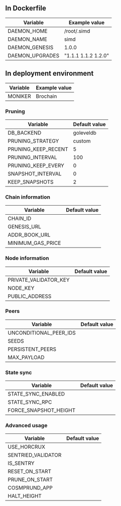 ## In Dockerfile

| Variable        | Example value       |
| --------------- | ------------------- |
| DAEMON_HOME     | /root/.simd         |
| DAEMON_NAME     | simd                |
| DAEMON_GENESIS  | 1.0.0               |
| DAEMON_UPGRADES | "1.1.1 1.1.2 1.2.0" |

## In deployment environment

| Variable | Example value |
| -------- | ------------- |
| MONIKER  | Brochain      |

### Pruning

| Variable            | Default value |
| ------------------- | ------------- |
| DB_BACKEND          | goleveldb     |
| PRUNING_STRATEGY    | custom        |
| PRUNING_KEEP_RECENT | 5             |
| PRUNING_INTERVAL    | 100           |
| PRUNING_KEEP_EVERY  | 0             |
| SNAPSHOT_INTERVAL   | 0             |
| KEEP_SNAPSHOTS      | 2             |

### Chain information

| Variable          | Default value |
| ----------------- | ------------- |
| CHAIN_ID          |               |
| GENESIS_URL       |               |
| ADDR_BOOK_URL     |               |
| MINIMUM_GAS_PRICE |               |

### Node information

| Variable              | Default value |
| --------------------- | ------------- |
| PRIVATE_VALIDATOR_KEY |               |
| NODE_KEY              |               |
| PUBLIC_ADDRESS        |               |

### Peers

| Variable               | Default value |
| ---------------------- | ------------- |
| UNCONDITIONAL_PEER_IDS |               |
| SEEDS                  |               |
| PERSISTENT_PEERS       |               |
| MAX_PAYLOAD            |               |

### State sync

| Variable              | Default value |
| --------------------- | ------------- |
| STATE_SYNC_ENABLED    |               |
| STATE_SYNC_RPC        |               |
| FORCE_SNAPSHOT_HEIGHT |               |

### Advanced usage

| Variable           | Default value |
| ------------------ | ------------- |
| USE_HORCRUX        |               |
| SENTRIED_VALIDATOR |               |
| IS_SENTRY          |               |
| RESET_ON_START     |               |
| PRUNE_ON_START     |               |
| COSMPRUND_APP      |               |
| HALT_HEIGHT        |               |
